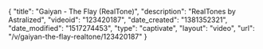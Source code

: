 {
    "title": "Gaiyan - The Flay (RealTone)",
    "description": "RealTones by Astralized",
    "videoid": "123420187",
    "date_created": "1381352321",
    "date_modified": "1517274453",
    "type": "captivate",
    "layout": "video",
    "url": "\/v\/gaiyan-the-flay-realtone\/123420187"
}